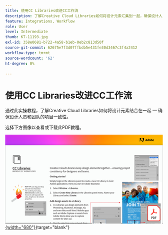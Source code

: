 ```yaml
---
title: 使用CC Libraries改进CC工作流
description: 了解Creative Cloud Libraries如何将设计元素汇集到一起，确保设计人员和团队的项目一致性
feature: Integrations, Workflow
role: User
level: Intermediate
thumb: KT-11193.jpg
exl-id: 358e0681-b722-4a58-b1eb-0eb2c813d50f
source-git-commit: 62675e7f3d07ffbdb5e431fe30d3467c3f4a2412
workflow-type: tm+mt
source-wordcount: '62'
ht-degree: 0%

---
```


# 使用CC Libraries改进CC工作流

通过此实操教程，了解Creative Cloud Libraries如何将设计元素结合在一起 — 确保设计人员和团队的项目一致性。

选择下方图像以查看或下载此PDF教程。

[![教程的第一页图像](assets/Improveccworkflowswithcclibraries.png){width="680"}](assets/ImproveCCWorkflowsCCLibraries.pdf){target="blank"}
